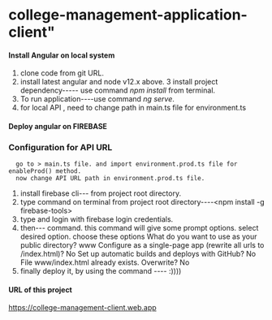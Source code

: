 # college-management-application-client" 
#### Install Angular on local system
   1. clone code from git URL.
   2. install latest angular and node v12.x above.
   3  install project dependency----- use command *npm install* from terminal.
   4. To run application----use command *ng serve*.
   5. for local API , need to change path in main.ts file for environment.ts  
#### Deploy angular on FIREBASE
  ### Configuration for API URL
      go to > main.ts file. and import environment.prod.ts file for enableProd() method.
      now change API URL path in environment.prod.ts file.
   1. install firebase cli---<npm install firebase> from project root directory.
   2. type command on terminal from project root directory----<npm install -g firebase-tools>
   3. type <firebase login> and login with firebase login credentials.
   4. then---<firebase init> command. this command will give some prompt options. select desired option.
      choose these options
        What do you want to use as your public directory? www
        Configure as a single-page app (rewrite all urls to /index.html)? No
        Set up automatic builds and deploys with GitHub? No
        File www/index.html already exists. Overwrite? No
   5. finally deploy it, by using the command ----<firebase deploy> :))))

#### URL of this project
 https://college-management-client.web.app